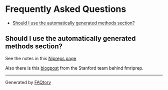 
# Frequently Asked Questions
- [Should I use the automatically generated methods section?](#should-i-use-the-automatically-generated-methods-section)

<a name="should-i-use-the-automatically-generated-methods-section"></a>
## Should I use the automatically generated methods section?

See the notes in this
[Nipreps page](https://www.nipreps.org/intro/transparency/#citation-boilerplates)

Also there is this
[blogpost](https://reproducibility.stanford.edu/copy-pasting-your-methods-section-is-good-actually/)
from the Stanford team behind fmriprep.

<hr>

Generated by [FAQtory](https://github.com/willmcgugan/faqtory)
